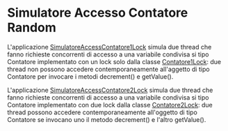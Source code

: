 # Simulatore Accesso Contatore Random

L'applicazione [SimulatoreAccessContatore1Lock](./src/SimulatorAccessContatore1Lock.java) simula due thread che fanno richieste concorrenti di accesso a una variabile condivisa
si tipo Contatore implementato con un lock solo dalla classe [Contatore1Lock](./src/Contatore1Lock.java): due thread non possono accedere 
contemporaneamente all'aggetto di tipo Contatore per invocare i metodi decrement() e getValue().

L'applicazione [SimulatoreAccessContatore2Lock](./src/SimulatorAccessContatore2Lock.java) simula due thread che fanno richieste concorrenti di accesso a una variabile condivisa 
si tipo Contatore implementato con due lock dalla classe [Contatore2Lock](./src/Contatore2Lock.java): due thread possono accedere
contemporaneamente all'oggetto di tipo Contatore se invocano uno il metodo decrement() e l'altro getValue().
